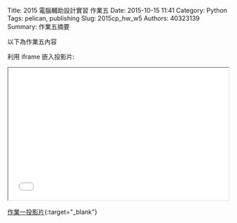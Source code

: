 Title: 2015 電腦輔助設計實習 作業五
Date: 2015-10-15 11:41
Category: Python
Tags: pelican, publishing
Slug: 2015cp_hw_w5
Authors: 40323139
Summary: 作業五摘要

以下為作業五內容

利用 iframe 嵌入投影片:

<iframe src="simplest5.html" width="500" height="300"></iframe>

[作業一投影片](simplest5.html){:target="_blank"}
